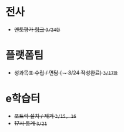 # 전사
- ~~멘토평가 [링크](imhr.fusionsoft.co.kr) `3/24한`~~

# 플랫폼팀
- ~~성과목표 수립 / 면담 ( ~ 3/24 작성완료) `3/17한`~~

# e학습터
- ~~포트락 설치 / 제거 `3/15, 16`~~
- ~~17시 통계 `3/21`~~